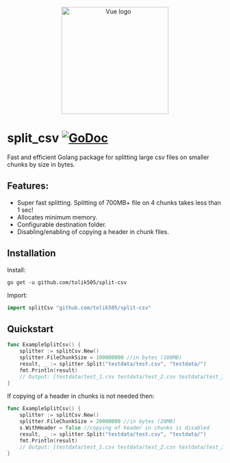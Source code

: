 <p align="center"><a href="https://godoc.org/github.com/tolik505/split-csv" target="_blank" rel="noopener noreferrer"><img width="250" src="https://repository-images.githubusercontent.com/212197147/d2207900-e626-11e9-827b-6faac4005ac1" alt="Vue logo"></a></p>

# split_csv [![GoDoc](https://godoc.org/github.com/tolik505/split-csv?status.svg)](https://godoc.org/github.com/tolik505/split-csv)
Fast and efficient Golang package for splitting large csv files on smaller chunks by size in bytes.


## Features:
- Super fast splitting. Splitting of 700MB+ file on 4 chunks takes less than 1 sec!
- Allocates minimum memory.
- Configurable destination folder.
- Disabling/enabling of copying a header in chunk files.

## Installation

Install:

```shell
go get -u github.com/tolik505/split-csv
```

Import:

```go
import splitCsv "github.com/tolik505/split-csv"
```

## Quickstart

```go
func ExampleSplitCsv() {
	splitter := splitCsv.New()
	splitter.FileChunkSize = 100000000 //in bytes (100MB)
	result, _ := splitter.Split("testdata/test.csv", "testdata/")
	fmt.Println(result)
	// Output: [testdata/test_1.csv testdata/test_2.csv testdata/test_3.csv]
}
```
If copying of a header in chunks is not needed then:
```go
func ExampleSplitCsv() {
	splitter := splitCsv.New()
	splitter.FileChunkSize = 20000000 //in bytes (20MB)
	s.WithHeader = false //copying of header in chunks is disabled
	result, _ := splitter.Split("testdata/test.csv", "testdata/")
	fmt.Println(result)
	// Output: [testdata/test_1.csv testdata/test_2.csv testdata/test_3.csv]
}
```
